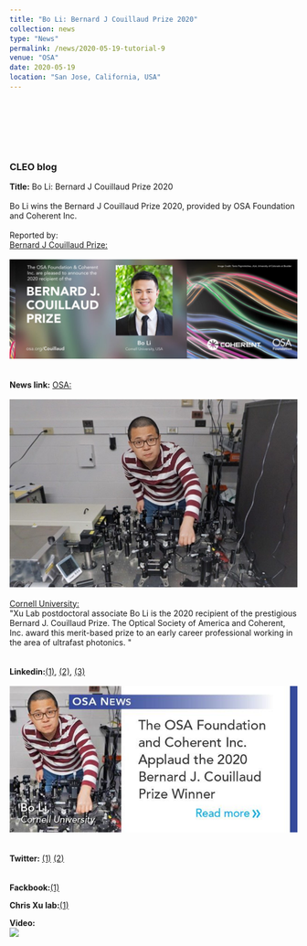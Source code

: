 ```yaml
---
title: "Bo Li: Bernard J Couillaud Prize 2020"
collection: news
type: "News" 
permalink: /news/2020-05-19-tutorial-9
venue: "OSA"
date: 2020-05-19
location: "San Jose, California, USA" 
---
```

<br/> 
<br/>
<br/>
<br/>
<br/>

### CLEO blog
**Title:**
Bo Li: Bernard J Couillaud Prize 2020
<br/>
<br/>
Bo Li wins the Bernard J Couillaud Prize 2020, provided by OSA Foundation and Coherent Inc.
<br/>
<br/>
Reported by:
<br/>
[Bernard J Couillaud Prize:](https://www.osa.org/en-us/foundation/competitions_prizes/the_bernard_j_couillaud_prize/)
<br/>
<br/>
<img src='/images/News-2020-05-19-a.jpg'>
<br/>
<br/>
<br/>
**News link:**
[OSA:](https://www.osa.org/en-us/about_osa/newsroom/news_releases/2020/the_osa_foundation_coherent_inc_announce_the_2020/)
<br/>
<br/>
<img src='/images/News-2020-05-19-b.jpg'>
<br/>
<br/>
[Cornell University:](https://www.aep.cornell.edu/news/bernard-j-couillaud-prize-awarded-aep-postdoctoral-associate-bo-li)
<br/>
"Xu Lab postdoctoral associate Bo Li is the 2020 recipient of the prestigious Bernard J. Couillaud Prize. The Optical Society of America and Coherent, Inc. award this merit-based prize to an early career professional working in the area of ultrafast photonics. "
<br/>
<br/>
<br/>
**Linkedin:**[(1)](https://www.linkedin.com/posts/the-optical-society_osafoundation-cleo20-activity-6666026311003238400-nIii), [(2)](https://www.linkedin.com/posts/chad-stark_so-excited-at-the-optical-society-osa-foundation-activity-6666393991665250305-pEgi), [(3)](https://www.linkedin.com/posts/coherent_osafoundation-cleo20-activity-6666045037408858113-iQKB)
<br/>
<br/>
<img src='/images/News-2020-05-19-c.jpg'>
<br/>
<br/>
<br/>
**Twitter:**
[(1)](https://twitter.com/OpticalSociety/status/1260262738154139648)
[(2)](https://twitter.com/CoherentInc/status/1260298968023482368)
<br/>
<br/>
<br/>
**Fackbook:**[(1)](https://www.facebook.com/profile.php?id=100004483170806)

**Chris Xu lab:**[(1)](http://xu.research.engineering.cornell.edu/node/287)

**Video:**
<br/>
<img src='/images/News-2020-05-19-d.mov'>
<br/>
<br/>



